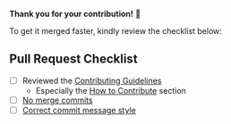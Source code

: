 **Thank you for your contribution!** 🙌

To get it merged faster, kindly review the checklist below:

## Pull Request Checklist
- [ ] Reviewed the [Contributing Guidelines](https://github.com/UI5/cli/blob/main/CONTRIBUTING.md#-contributing-code)
    + Especially the [How to Contribute](https://github.com/UI5/cli/blob/main/CONTRIBUTING.md#how-to-contribute) section 
- [ ] [No merge commits](https://github.com/UI5/cli/blob/main/docs/Guidelines.md#no-merge-commits)
- [ ] [Correct commit message style](https://github.com/UI5/cli/blob/main/docs/Guidelines.md#commit-message-style)
